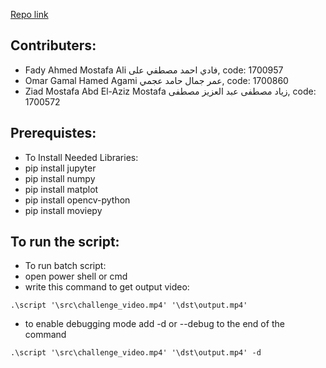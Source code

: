 [Repo link](''https://github.com/agamyo168/Lane-Detection/'')

## Contributers:

- Fady Ahmed Mostafa Ali فادي احمد مصطفي على, code: 1700957
- Omar Gamal Hamed Agami عمر جمال حامد عجمي, code: 1700860
- Ziad Mostafa Abd El-Aziz Mostafa زياد مصطفى عبد العزيز مصطفى, code: 1700572

## Prerequistes:

- To Install Needed Libraries:
- pip install jupyter
- pip install numpy
- pip install matplot
- pip install opencv-python
- pip install moviepy

## To run the script:

- To run batch script:
- open power shell or cmd
- write this command to get output video:

```
.\script '\src\challenge_video.mp4' '\dst\output.mp4'
```

- to enable debugging mode add -d or --debug to the end of the command

```
.\script '\src\challenge_video.mp4' '\dst\output.mp4' -d
```
